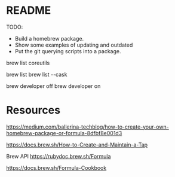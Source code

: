 # README


TODO:
* Build a homebrew package.
* Show some examples of updating and outdated
* Put the git querying scripts into a package.  


brew list coreutils  

brew list 
brew list --cask


brew developer off
brew developer on 
# Resources

https://medium.com/ballerina-techblog/how-to-create-your-own-homebrew-package-or-formula-8dfbf8e001d3

https://docs.brew.sh/How-to-Create-and-Maintain-a-Tap

Brew API
https://rubydoc.brew.sh/Formula


https://docs.brew.sh/Formula-Cookbook
